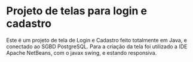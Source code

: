# Projeto de telas para login e cadastro

Este é um projeto de tela de Login e Cadastro feito totalmente em Java, e conectado ao SGBD PostgreSQL.
Para a criação da tela foi utilizado a IDE Apache NetBeans, com o javax swing, e estando responsiva.
